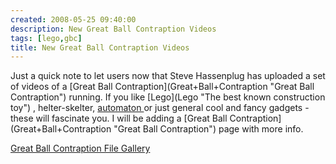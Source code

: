```yaml
---
created: 2008-05-25 09:40:00
description: New Great Ball Contraption Videos
tags: [lego,gbc]
title: New Great Ball Contraption Videos
---
```

<div class="postbody-content">
 <p>
  Just a quick note to let users now that Steve Hassenplug has uploaded a set of videos of a
  [Great Ball Contraption](Great+Ball+Contraption "Great Ball Contraption")
  running. If you like
  [Lego](Lego "The best known construction toy")
  , helter-skelter,
  <a href="automaton">
   automaton
  </a>
  or just general cool and fancy gadgets - these will fascinate you. I will be adding a
  [Great Ball Contraption](Great+Ball+Contraption "Great Ball Contraption")
  page with more info.
 </p>
 <p>
  <a href="tiki-list_file_gallery.php?galleryId=4" rel="">
   Great Ball Contraption File Gallery
  </a>
 </p>
 <p>
 </p>
</div>
